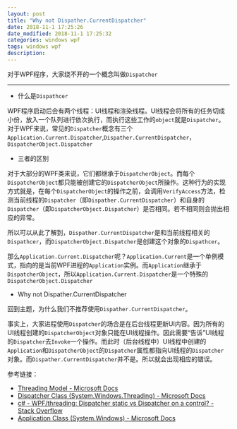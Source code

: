 ```yaml
---
layout: post
title: "Why not Dispather.CurrentDispatcher"
date: 2018-11-1 17:25:26
date_modified: 2018-11-1 17:25:32
categories: windows wpf
tags: windows wpf
description: 
---
```


对于WPF程序，大家绕不开的一个概念叫做`Dispatcher`

-----

- 什么是`Dispathcer`

WPF程序启动后会有两个线程：UI线程和渲染线程。UI线程会将所有的任务切成小份，放入一个队列进行依次执行，而执行这些工作的`object`就是`Dispatcher`。对于WPF来说，常见的`Dispatcher`概念有三个`Application.Current.Dispatcher`,`Dispather.CurrentDispatcher`，`DispatcherObject.Dispatcher`

- 三者的区别

对于大部分的WPF类来说，它们都继承于`DispatcherObject`。而每个`DispatcherObject`都只能被创建它的`DispatcherObject`所操作。这种行为的实现方式就是，在每个`DispatcherObject`的操作之前，会调用`VerifyAccess`方法，检测当前线程的`Dispatcher`（即`Dispather.CurrentDispatcher`）和自身的`Dispatcher`（即`DispatcherObject.Dispatcher`）是否相同。若不相同则会抛出相应的异常。



所以可以从此了解到，`Dispather.CurrentDispatcher`是和当前线程相关的`Dispathcer`，而`DispatcherObject.Dispatcher`是创建这个对象的`Dispathcer`。



那么`Application.Current.Dispatcher`呢？`Application.Current`是一个单例模式，指向的是当前WPF进程的`Application`实例。而`Application`继承于`DispatcherObject`，所以`Application.Current.Dispatcher`是一个特殊的`DispatcherObject.Dispatcher`

- Why not Dispather.CurrentDispatcher

回到主题，为什么我们不推荐使用`Dispather.CurrentDispatcher`。

事实上，大家进程使用`Dispatcher`的场合是在后台线程更新UI内容。因为所有的UI线程创建的`DispatcherObject`对象只能在UI线程操作。因此需要“告诉”UI线程的`Dispatcher`去`Invoke`一个操作。而此时（后台线程中）UI线程中创建的`Application`和`DispatcherObject`的`Dispatcher`属性都指向UI线程的`Dispatcher`对象。而`Dispather.CurrentDispatcher`并不是。所以就会出现相应的错误。



参考链接：

- [Threading Model - Microsoft Docs](https://docs.microsoft.com/en-us/dotnet/framework/wpf/advanced/threading-model#threading_overview)
- [Dispatcher Class (System.Windows.Threading) - Microsoft Docs](https://docs.microsoft.com/en-us/dotnet/api/system.windows.threading.dispatcher?redirectedfrom=MSDN&view=netframework-4.7.2)
- [c# - WPF/threading: Dispatcher static vs Dispatcher on a control? - Stack Overflow](https://stackoverflow.com/questions/4620818/wpf-threading-dispatcher-static-vs-dispatcher-on-a-control)
- [Application Class (System.Windows) - Microsoft Docs](https://docs.microsoft.com/en-us/dotnet/api/system.windows.application?view=netframework-4.7.2)





